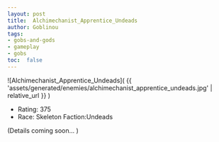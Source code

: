 ```yaml
---
layout: post
title:  Alchimechanist_Apprentice_Undeads
author: Goblinou
tags:
- gobs-and-gods
- gameplay
- gobs
toc:  false
---
```


![Alchimechanist_Apprentice_Undeads]( {{ 'assets/generated/enemies/alchimechanist_apprentice_undeads.jpg' | relative_url }} )
- Rating: 375
- Race: Skeleton  Faction:Undeads

(Details coming soon... )